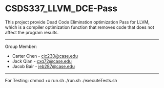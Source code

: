 # CSDS337_LLVM_DCE-Pass

This project provide Dead Code Elimination optimization Pass for LLVM, which is a compiler optimization function that removes code that does not affect the program results.


---
Group Member:
- Carter Chen - cjc230@case.edu
- Jack Qian - cxq72@case.edu
- Jacob Bair - jeb287@case.edu

---
For Testing:
chmod +x run.sh
./run.sh
./executeTests.sh